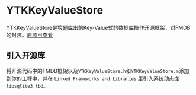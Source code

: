 # YTKKeyValueStore

YTKKeyValueStore是猿题库出的Key-Value式的数据库操作开源框架，对FMDB的封装。[原项目查看](https://github.com/yuantiku/YTKKeyValueStore)

## 引入开源库

将开源代码中的FMDB框架以及`YTKKeyValueStore.h`和`YTKKeyValueStore.m`添加到你的工程中，并在 `Linked Frameworks and Libraries` 里引入系统动态库`libsqlite3.tbd`。






